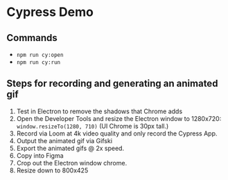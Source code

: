 # Cypress Demo

## Commands
- `npm run cy:open`
- `npm run cy:run`

## Steps for recording and generating an animated gif
1. Test in Electron to remove the shadows that Chrome adds
2. Open the Developer Tools and resize the Electron window to 1280x720: `window.resizeTo(1280, 710)` (UI Chrome is 30px tall.)
3. Record via Loom at 4k video quality and only record the Cypress App.
4. Output the animated gif via Gifski
5. Export the animated gifs @ 2x speed.
6. Copy into Figma
7. Crop out the Electron window chrome.
8. Resize down to 800x425
